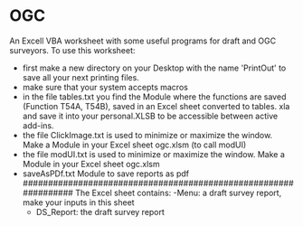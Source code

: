 # OGC
An Excell VBA worksheet with some useful programs for draft and OGC surveyors.
To use this worksheet:
- first make a new directory on your Desktop with the name 'PrintOut' to save all your next printing files.
- make sure that your system accepts macros
- in the file tables.txt you find the Module where the functions are saved (Function T54A, T54B), saved in an Excel sheet  converted to tables. xla and save it
  into your personal.XLSB to be accessible between active add-ins.
- the file ClickImage.txt is used to minimize or maximize the window. Make a Module in your Excel sheet  ogc.xlsm (to call modUI)
- the file modUI.txt  is used to minimize or maximize the window. Make a Module in your Excel sheet  ogc.xlsm
- saveAsPDf.txt Module to save reports as pdf
  ################################################################
  The Excel sheet contains:
  -Menu: a draft survey report, make your inputs in this sheet
  - DS_Report: the draft survey report
